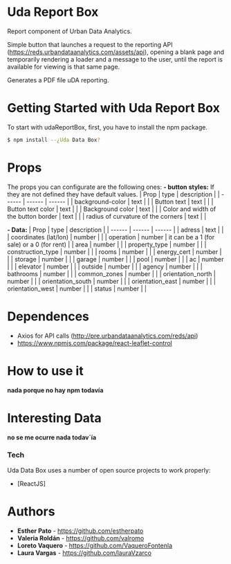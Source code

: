 # Uda Report Box

Report component of Urban Data Analytics.

Simple button that launches a request to the reporting API (https://reds.urbandataanalytics.com/assets/api), opening a blank page and temporarily rendering a loader and a message to the user, until the report is available for viewing is that same page.

Generates a PDF file uDA reporting.

# Getting Started with Uda Report Box

To start with udaReportBox, first, you have to install the npm package.

```sh
$ npm install --¿Uda Data Box?
```
# Props

The props you can configurate are the following ones:
**- button styles:**
If they are not defined they have default values.
| Prop | type | description |
| ------ | ------ | ------ |
| background-color | text |  | 
| Button text | text |  |
| Button text color | text |  |
| Background color | text |  |
| Color and width of the button border | text |  |
| radius of curvature of the corners | text |  |

**- Data:**
| Prop | type | description |
| ------ | ------ | ------ |
| adress | text |  |
| coordinates (lat/lon) | number |  |
| operation | number | it can be a 1 (for sale) or a 0 (for rent) |
| area | number |  |
| property_type | number |  |
| construction_type | number |  |
| rooms | number |  |
| energy_cert | number |  |
| storage | number |  |
| garage | number |  |
| pool | number |  |
| ac | number |  |
| elevator | number |  |
| outside | number |  |
| agency | number |  |
| bathrooms | number |  |
| common_zones | number |  |
| orientation_north | number |  |
| orientation_south | number |  |
| orientation_east | number |  |
| orientation_west | number |  |
| status | number |  |

# Dependences
- Axios for API calls (http://pre.urbandataanalytics.com/reds/api)
- https://www.npmjs.com/package/react-leaflet-control
# How to use it

**nada porque no hay npm todavía**

# Interesting Data
**no se me ocurre nada todav´ía**

### Tech

Uda Data Box uses a number of open source projects to work properly:
* [ReactJS] 

# Authors
- **Esther Pato** - https://github.com/estherpato 
- **Valeria Roldán** - https://github.com/valromo
- **Loreto Vaquero** - https://github.com/VaqueroFontenla
- **Laura Vargas** - https://github.com/lauraVzarco

